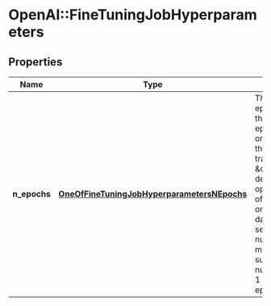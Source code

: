 # OpenAI::FineTuningJobHyperparameters

## Properties
Name | Type | Description | Notes
------------ | ------------- | ------------- | -------------
**n_epochs** | [**OneOfFineTuningJobHyperparametersNEpochs**](OneOfFineTuningJobHyperparametersNEpochs.md) | The number of epochs to train the model for. An epoch refers to one full cycle through the training dataset. \&quot;auto\&quot; decides the optimal number of epochs based on the size of the dataset. If setting the number manually, we support any number between 1 and 50 epochs. | 


